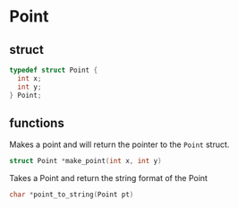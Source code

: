 # Point

## struct

```c
typedef struct Point {
  int x;
  int y;
} Point;
```

## functions

Makes a point and will return the pointer to the `Point` struct.

```c
struct Point *make_point(int x, int y)
```

Takes a Point and return the string format of the Point

```c
char *point_to_string(Point pt)
```
